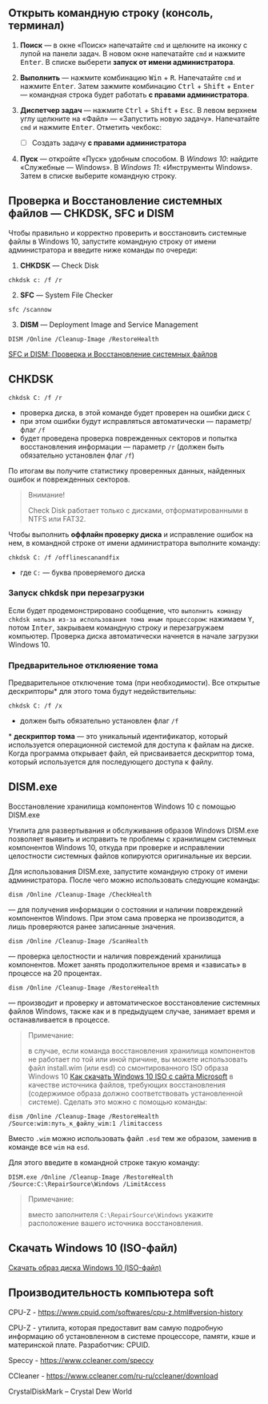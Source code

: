 ## Открыть командную строку (консоль, терминал)

1. **Поиск** — в окне «Поиск» напечатайте `cmd` и щелкните на иконку с лупой на панели задач. В новом окне напечатайте `cmd`
   и нажмите <kbd>Enter</kbd>. В списке выберети **запуск от имени администратора**.

2. **Выполнить** — нажмите комбинацию <kbd>Win</kbd> + <kbd>R</kbd>. Напечатайте `cmd` и нажмите <kbd>Enter</kbd>. Затем зажмите
   комбинацию  <kbd>Ctrl</kbd> + <kbd>Shift</kbd> + <kbd>Enter</kbd> — командная строка будет работать **с правами администратора**.

3. **Диспетчер задач** — нажмите <kbd>Ctrl</kbd> + <kbd>Shift</kbd> + <kbd>Esc</kbd>. В левом верхнем углу щелкните
   на «Файл» — «Запустить новую задачу». Напечатайте `cmd` и нажмите <kbd>Enter</kbd>. Отметить чекбокс:
   - [ ] Создать задачу **с правами администратора**

4. **Пуск** — откройте «Пуск» удобным способом. В *Windows 10*: найдите «Служебные — Windows». В *Windows 11*: «Инструменты Windows».
   Затем в списке выберите командную строку.


## Проверка и Восстановление системных файлов — CHKDSK, SFC и DISM

Чтобы правильно и корректно проверить и восстановить системные файлы в Windows 10, запустите командную строку от
имени администратора и введите ниже команды по очереди:
1. **CHKDSK** — Check Disk
```
chkdsk c: /f /r
```
2. **SFC** — System File Checker
```
sfc /scannow
```
3. **DISM** — Deployment Image and Service Management
```
DISM /Online /Cleanup-Image /RestoreHealth
```
[SFC и DISM: Проверка и Восстановление системных файлов](https://mywebpc.ru/windows/recovery-of-system-files-in-windows/)


## CHKDSK

```
chkdsk C: /f /r
```
- проверка диска, в этой команде будет проверен на ошибки диск `C`
- при этом ошибки будут исправляться автоматически — параметр/флаг `/f`
- будет проведена проверка поврежденных секторов и попытка восстановления информации — параметр `/r` (должен быть
обязательно установлен флаг `/f`)

По итогам вы получите статистику проверенных данных, найденных ошибок и поврежденных секторов.

>  Внимание!
>
> Check Disk работает только с дисками, отформатированными в NTFS или FAT32.

Чтобы выполнить **оффлайн проверку диска** и исправление ошибок на нем, в командной строке от имени администратора выполните команду:

```
chkdsk C: /f /offlinescanandfix
```
- где `C:`  — буква проверяемого диска


### Запуск chkdsk при перезагрузки

Если будет продемонстрировано сообщение, что `выполнить команду chkdsk нельзя из-за использования тома иным процессором`: 
нажимаем <kbd>Y</kbd>, потом <kbd>Inter</kbd>, закрываем командную строку и перезагружаем компьютер. Проверка диска автоматически начнется в начале загрузки Windows 10.

### Предварительное отклюяение тома

Предварительное отключение тома (при необходимости). Все открытые дескрипторы\* для этого тома будут недействительны:
```
chkdsk C: /f /x
```
- должен быть обязательно установлен флаг `/f`

\* **дескриптор тома** — это уникальный идентификатор, который используется операционной системой для доступа к файлам 
на диске. Когда программа открывает файл, ей присваивается дескриптор тома, который используется для последующего доступа к файлу.


## DISM.exe

Восстановление хранилища компонентов Windows 10 с помощью DISM.exe

Утилита для развертывания и обслуживания образов Windows DISM.exe позволяет выявить и исправить те проблемы с хранилищем системных компонентов Windows 10, откуда при проверке и исправлении целостности системных файлов копируются оригинальные их версии.

Для использования DISM.exe, запустите командную строку от имени администратора. После чего можно использовать следующие команды:

```
dism /Online /Cleanup-Image /CheckHealth
```

— для получения информации о состоянии и наличии повреждений компонентов Windows. При этом сама проверка не производится, а лишь проверяются ранее записанные значения.

```
dism /Online /Cleanup-Image /ScanHealth
```

— проверка целостности и наличия повреждений хранилища компонентов. Может занять продолжительное время и «зависать» в процессе на 20 процентах.

```
dism /Online /Cleanup-Image /RestoreHealth
```

— производит и проверку и автоматическое восстановление системных файлов Windows, также как и в предыдущем случае, занимает время и останавливается в процессе.

> Примечание:
> 
> в случае, если команда восстановления хранилища компонентов не работает по той или иной причине, вы можете использовать файл install.wim (или esd) со смонтированного ISO образа Windows 10 [Как скачать Windows 10 ISO с сайта Microsoft](https://remontka.pro/download-windows-10-iso-microsoft/) в качестве источника файлов, требующих восстановления (содержимое образа должно соответствовать установленной системе). Сделать это можно с помощью команды:
```
dism /Online /Cleanup-Image /RestoreHealth /Source:wim:путь_к_файлу_wim:1 /limitaccess
```
Вместо `.wim` можно использовать файл `.esd` тем же образом, заменив в команде все `wim` на `esd`.

Для этого введите в командной строке такую команду:
```
DISM.exe /Online /Cleanup-Image /RestoreHealth /Source:C:\RepairSource\Windows /LimitAccess
```
> Примечание:
> 
> вместо заполнителя `C:\RepairSource\Windows` укажите расположение вашего источника восстановления. 


## Скачать Windows 10 (ISO-файл)

[Скачать образ диска Windows 10 (ISO-файл)](https://www.microsoft.com/ru-ru/software-download/windows10ISO)


## Производительность компьютера soft

CPU-Z - https://www.cpuid.com/softwares/cpu-z.html#version-history

CPU-Z - утилита, которая предоставит вам самую подробную информацию об установленном в системе процессоре, памяти, кэше и материнской плате. Разработчик: CPUID.

Speccy - https://www.ccleaner.com/speccy

CCleaner - https://www.ccleaner.com/ru-ru/ccleaner/download

CrystalDiskMark – Crystal Dew World
